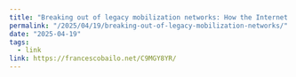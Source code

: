 ```yaml
---
title: "Breaking out of legacy mobilization networks: How the Internet reaches and activates the politically disengaged"
permalink: "/2025/04/19/breaking-out-of-legacy-mobilization-networks/"
date: "2025-04-19" 
tags:
  - link
link: https://francescobailo.net/C9MGY8YR/
---
```

